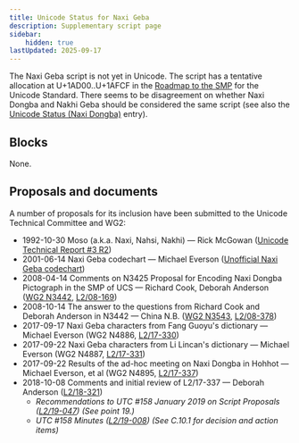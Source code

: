 ```yaml
---
title: Unicode Status for Naxi Geba
description: Supplementary script page
sidebar:
    hidden: true
lastUpdated: 2025-09-17
---
```


The Naxi Geba script is not yet in Unicode. The script has a tentative allocation at U+1AD00..U+1AFCF in the [Roadmap to the SMP](http://www.unicode.org/roadmaps/smp/) for the Unicode Standard. There seems to be disagreement on whether Naxi Dongba and Nakhi Geba should be considered the same script (see also the [Unicode Status (Naxi Dongba)](https://scriptsource.org/entry/lb7t8h9k6v) entry).

## Blocks

None.

## Proposals and documents

A number of proposals for its inclusion have been submitted to the Unicode Technical Committee and WG2:
- 1992-10-30 Moso (a.k.a. Naxi, Nahsi, Nakhi) — Rick McGowan ([Unicode Technical Report #3 R2](http://www.unicode.org/reports/tr3-2/))
- 2001-06-14 Naxi Geba codechart — Michael Everson ([Unofficial Naxi Geba codechart](http://www.evertype.com/standards/iso10646/pdf/naxi-geba.pdf))
- 2008-04-14 Comments on N3425 Proposal for Encoding Naxi Dongba Pictograph in the SMP of UCS — Richard Cook, Deborah Anderson ([WG2 N3442](https://www.unicode.org/wg2/docs/n3442.pdf), [L2/08-169](http://www.unicode.org/cgi-bin/GetMatchingDocs.pl?L2/08-169))
- 2008-10-14 The answer to the questions from Richard Cook and Deborah Anderson in N3442 — China N.B. ([WG2 N3543](https://www.unicode.org/wg2/docs/n3543.pdf), [L2/08-378](http://www.unicode.org/cgi-bin/GetMatchingDocs.pl?L2/08-378))
- 2017-09-17 Naxi Geba characters from Fang Guoyu's dictionary — Michael Everson (WG2 N4886, [L2/17-330](http://www.unicode.org/cgi-bin/GetMatchingDocs.pl?L2/17-330))
- 2017-09-22 Naxi Geba characters from Li Lincan's dictionary — Michael Everson (WG2 N4887, [L2/17-331](http://www.unicode.org/cgi-bin/GetMatchingDocs.pl?L2/17-331))
- 2017-09-22 Results of the ad-hoc meeting on Naxi Dongba in Hohhot — Michael Everson, et al (WG2 N4895, [L2/17-337](http://www.unicode.org/cgi-bin/GetMatchingDocs.pl?L2/17-337))
- 2018-10-08 Comments and initial review of L2/17-337 — Deborah Anderson ([L2/18-321](http://www.unicode.org/cgi-bin/GetMatchingDocs.pl?L2/18-321))
  - _Recommendations to UTC #158 January 2019 on Script Proposals ([L2/19-047](https://www.unicode.org/L2/L2019/19047-script-adhoc-recs.pdf)) (See point 19.)_
  - _UTC #158 Minutes ([L2/19-008](https://www.unicode.org/L2/L2019/19008.htm)) (See C.10.1 for decision and action items)_
